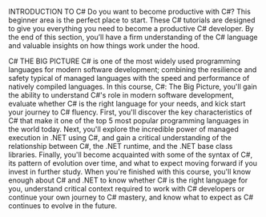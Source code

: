 <p>INTRODUCTION TO C#
Do you want to become productive with C#? This beginner area is the perfect place to start. These C# tutorials are designed to give you everything you need to become a productive C# developer. By the end of this section, you’ll have a firm understanding of the C# language and valuable insights on how things work under the hood.</p>



<p>C# THE BIG PICTURE
C# is one of the most widely used programming languages for modern software development; combining the resilience and safety typical of managed languages with the speed and performance of natively compiled languages. In this course, C#: The Big Picture, you'll gain the ability to understand C#'s role in modern software development, evaluate whether C# is the right language for your needs, and kick start your journey to C# fluency. First, you'll discover the key characteristics of C# that make it one of the top 5 most popular programming languages in the world today. Next, you'll explore the incredible power of managed execution in .NET using C#, and gain a critical understanding of the relationship between C#, the .NET runtime, and the .NET base class libraries. Finally, you'll become acquainted with some of the syntax of C#, its pattern of evolution over time, and what to expect moving forward if you invest in further study. When you're finished with this course, you'll know enough about C# and .NET to know whether C# is the right language for you, understand critical context required to work with C# developers or continue your own journey to C# mastery, and know what to expect as C# continues to evolve in the future.</p>
